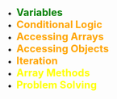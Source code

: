 - <span style="color:green; font-size:20px; font-weight:bold;">Variables</span>
- <span style="color:orange; font-size:20px; font-weight:bold;">Conditional Logic</span>
- <span style="color:orange; font-size:20px; font-weight:bold;">Accessing Arrays</span>
- <span style="color:orange; font-size:20px; font-weight:bold;">Accessing Objects</span>
- <span style="color:orange; font-size:20px; font-weight:bold;">Iteration</span>
- <span style="color:yellow; font-size:20px; font-weight:bold;">Array Methods</span>
- <span style="color:yellow; font-size:20px; font-weight:bold;">Problem Solving</span>
